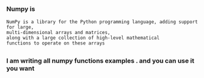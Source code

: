 ##
<h3>Numpy is</h3>

    NumPy is a library for the Python programming language, adding support for large,
    multi-dimensional arrays and matrices,
    along with a large collection of high-level mathematical
    functions to operate on these arrays
##

## <h3> I am writing all numpy functions examples . and you can use it you want</h3>


